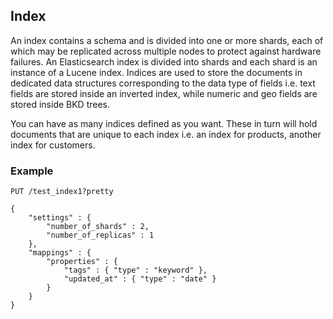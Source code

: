 ## Index

An index contains a schema and is divided into one or more shards, each of which may be replicated across multiple nodes to protect against hardware failures. An Elasticsearch index is divided into shards and each shard is an instance of a Lucene index. Indices are used to store the documents in dedicated data structures corresponding to the data type of fields i.e. text fields are stored inside an inverted index, while numeric and geo fields are stored inside BKD trees.

You can have as many indices defined as you want. These in turn will hold documents that are unique to each index i.e. an index for products, another index for customers.

### Example

```
PUT /test_index1?pretty

{
    "settings" : {
        "number_of_shards" : 2,
        "number_of_replicas" : 1
    },
    "mappings" : {
        "properties" : {
            "tags" : { "type" : "keyword" },
            "updated_at" : { "type" : "date" }
        }
    }
}
```
